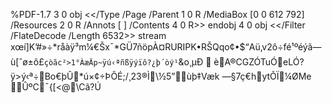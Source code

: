 %PDF-1.7
3 0 obj
<</Type /Page
/Parent 1 0 R
/MediaBox [0 0 612 792]
/Resources 2 0 R
/Annots [
]
/Contents 4 0 R>>
endobj
4 0 obj
<</Filter /FlateDecode /Length 6532>>
stream
xœí]K’#»­÷*råàÿ³m¼€Šx¯*GÜ7ñöpÀ¤RURIPK•RŠQqo¢•$“Aü‚v2ô÷fé¹ºéýã—ù[ˆø±ô£`çòãc²>1°ÀæÄp~ÿú‹ªñßÿýïô?¿þ´òý¹`&o¸µÐ  èA®CGZÓTuÓeLÓ?ÿ>ý‹ª÷Bo€þÛ*ú×¢÷ÞÔÉ;/¸23®Ì\½5”ùþ‡Væk	—§7ç€hytÕÏ¼ØMe	ÛºC¯{[<@\Cã?Ú